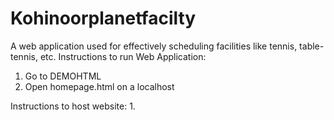 # Kohinoorplanetfacilty
A web application used for effectively scheduling facilities like tennis, table-tennis, etc. 
Instructions to run Web Application:
1. Go to DEMOHTML
2. Open homepage.html on a localhost

Instructions to host website:
1. 

 
